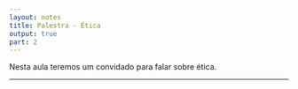 ```yaml
---
layout: notes
title: Palestra - Ética
output: true
part: 2
---
```


Nesta aula teremos um convidado para falar sobre ética.

---
